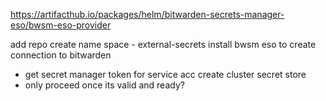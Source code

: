 https://artifacthub.io/packages/helm/bitwarden-secrets-manager-eso/bwsm-eso-provider

add repo
create name space - external-secrets
install bwsm eso to create connection to bitwarden
- get secret manager token for service acc
create cluster secret store
- only proceed once its valid and ready?

